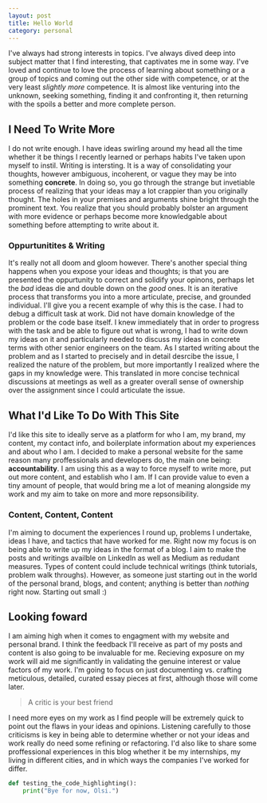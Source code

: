 ```yaml
---
layout: post
title: Hello World
category: personal
---        
```

I've always had strong interests in topics. I've always dived deep into subject matter that I find interesting, that captivates me in some way. I've loved and continue to love the process of learning about something or a group of topics and coming out the other side with competence, or at the very least *slightly more* competence. It is almost like venturing into the unknown, seeking something, finding it and confronting it, then returning with the spoils a better and more complete person.

## I Need To Write More

I do not write enough. I have ideas swirling around my head all the time whether it be things I recently learned or perhaps habits I've taken upon myself to instil. Writing is intersting. It is a way of consolidating your thoughts, however ambiguous, incoherent, or vague they may be into something **concrete**. In doing so, you go through the strange but invetiable process of realizing that your ideas may a lot crappier than you originally thought. The holes in your premises and arguments shine bright through the prominent text. You realize that you should probably bolster an argument with more evidence or perhaps become more knowledgable about something before attempting to write about it. 

### Oppurtunitites & Writing

It's really not all doom and gloom however. There's another special thing happens when you expose your ideas and thoughts; is that you are presented the oppurtunity to correct and solidify your opinons, perhaps let the *bad* ideas die and double down on the *good* ones. It is an iterative process that transforms you into a more articulate, precise, and grounded individual. I'll give you a recent example of why this is the case. I had to debug a difficult task at work. Did not have domain knowledge of the problem or the code base itself. I knew immediately that in order to progress with the task and be able to figure out what is wrong, I had to write down my ideas on it and particularly needed to discuss my ideas in concrete terms with other senior engineers on the team. As I started writing about the problem and as I started to precisely and in detail desrcibe the issue, I realized the nature of the problem, but more importantly I realized where the gaps in my knowledge were. This translated in more concise technical discussions at meetings as well as a greater overall sense of ownership over the assignment since I could articulate the issue.

## What I'd Like To Do With This Site

I'd like this site to ideally serve as a platform for who I am, my brand, my content, my contact info, and boilerplate information about my experiences and about who I am. I decided to make a personal website for the same reason many proffessionals and developers do, the main one being: **accountability**. I am using this as a way to force myself to write more, put out more content, and establish who I am. If I can provide value to even a tiny amount of people, that would bring me a lot of meaning alongside my work and my aim to take on more and more repsonsibility. 

### Content, Content, Content

I'm aiming to document the experiences I round up, problems I undertake, ideas I have, and tactics that have worked for me. Right now my focus is on being able to write up my ideas in the format of a blog. I aim to make the posts and writings availble on LinkedIn as well as Medium as redudant measures. Types of content could include technical writings (think tutorials, problem walk throughs). However, as someone just starting out in the world of the personal brand, blogs, and content; anything is better than *nothing* right now. Starting out small :)

## Looking foward

I am aiming high when it comes to engagment with my website and personal brand. I think the feedback I'll receive as part of my posts and content is also going to be invaluable for me. Recieving exposure on my work will aid me significantly in validating the genuine interest or value factors of my work. I'm going to focus on just documenting vs. crafting meticulous, detailed, curated essay pieces at first, although those will come later.

> A critic is your best friend

I need more eyes on my work as I find people will be extremely quick to point out the flaws in your ideas and opinions. Listening carefully to those criticisms is key in being able to determine whether or not your ideas and work really do need some refining or refactoring. I'd also like to share some proffessional experiences in this blog whether it be my internships, my living in different cities, and in which ways the companies I've worked for differ.

```python
def testing_the_code_highlighting():
    print("Bye for now, Olsi.")
```
